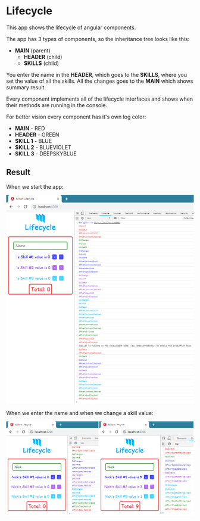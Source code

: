# Lifecycle

This app shows the lifecycle of angular components. 

The app has 3 types of components, so the inheritance tree looks like this: 
* **MAIN** (parent)
  * **HEADER** (child)
  * **SKILLS** (child)

You enter the name in the **HEADER**, which goes to the **SKILLS**, where you set the value of all the skills. 
All the changes goes to the **MAIN** which shows summary result. 

Every component implements all of the lifecycle interfaces and shows when their methods are running in the console.

For better vision every component has it's own log color:
  * **MAIN** - RED
  * **HEADER** - GREEN 
  * **SKILL 1** - BLUE
  * **SKILL 2** - BLUEVIOLET
  * **SKILL 3** - DEEPSKYBLUE
  
## Result

  When we start the app:
  
<img src="https://github.com/vorobyovilya/mifort-lifecycle/blob/master/src/ex1.png">

  When we enter the name and when we change a skill value:
  
<img src="https://github.com/vorobyovilya/mifort-lifecycle/blob/master/src/ex2.png">

